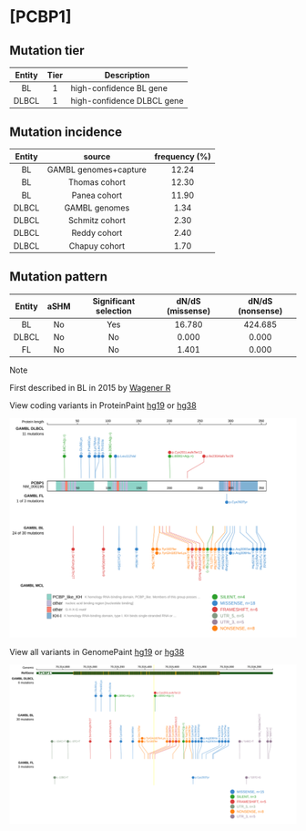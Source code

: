# [PCBP1]

## Mutation tier

|Entity|Tier|Description               |
|:------:|:----:|--------------------------|
|BL    |1   |high-confidence BL gene   |
|DLBCL |1   |high-confidence DLBCL gene|
## Mutation incidence

|Entity|source               |frequency (%)|
|:------:|:---------------------:|:-------------:|
|BL    |GAMBL genomes+capture|12.24        |
|BL    |Thomas cohort        |12.30        |
|BL    |Panea cohort         |11.90        |
|DLBCL |GAMBL genomes        | 1.34        |
|DLBCL |Schmitz cohort       | 2.30        |
|DLBCL |Reddy cohort         | 2.40        |
|DLBCL |Chapuy cohort        | 1.70        |

## Mutation pattern

|Entity|aSHM|Significant selection|dN/dS (missense)|dN/dS (nonsense)|
|:------:|:----:|:---------------------:|:----------------:|:----------------:|
|BL    |No  |Yes                  |16.780          |424.685         |
|DLBCL |No  |No                   | 0.000          |  0.000         |
|FL    |No  |No                   | 1.401          |  0.000         |


> [!NOTE]
> First described in BL in 2015 by [Wagener R](https://pubmed.ncbi.nlm.nih.gov/26173642)


View coding variants in ProteinPaint [hg19](https://www.bcgsc.ca/downloads/morinlab/GAMBL/test/genes/PCBP1_protein.html)  or [hg38](https://www.bcgsc.ca/downloads/morinlab/GAMBL/test/genes/PCBP1_protein_hg38.html)

![image](images/proteinpaint/PCBP1_NM_006196.svg)

View all variants in GenomePaint [hg19](https://www.bcgsc.ca/downloads/morinlab/GAMBL/test/genes/PCBP1.html)  or [hg38](https://www.bcgsc.ca/downloads/morinlab/GAMBL/test/genes/PCBP1_hg38.html)

![image](images/proteinpaint/PCBP1.svg)
